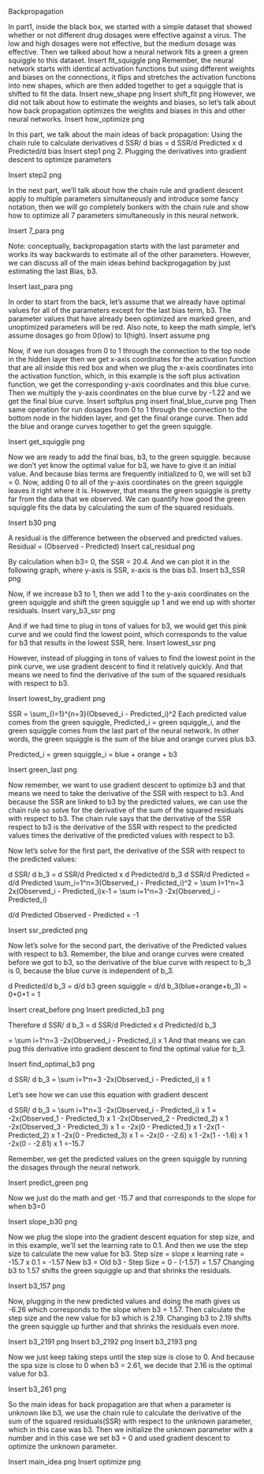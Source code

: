 Backpropagation

In part1, inside the black box, we started with a simple dataset that showed whether or not different drug dosages were effective against a virus. The low and high dosages were not effective, but the medium dosage was effective. Then we talked about how a neural network fits a green a green squiggle to this dataset.
Insert fit_squiggle png
Remember, the neural network starts with identical activation functions but using different weights and biases on the connections, it flips and stretches the activation functions into new shapes, which are then added together to get a squiggle that is shifted to fit the data.
Insert new_shape png
Insert shift_fit png
However, we did not talk about how to estimate the weights and biases, so let’s talk about how back propagation optimizes the weights and biases in this and other neural networks.
Insert how_optimize png

In this part, we talk about the main ideas of back propagation:
Using the chain rule to calculate derivatives
d SSR/ d bias = d SSR/d Predicted x d Predicted/d bias
Insert step1 png
2. Plugging the derivatives into gradient descent to optimize parameters

Insert step2 png

In the next part, we’ll talk about how the chain rule and gradient descent apply to multiple parameters simultaneously and introduce some fancy notation, then we will go completely bonkers with the chain rule and show how to optimize all 7 parameters simultaneously in this neural network.

Insert 7_para png

Note: conceptually, backpropagation starts with the last parameter and works its way backwards to estimate all of the other parameters. However, we can discuss all of the main ideas behind backprogagation by just estimating the last Bias, b3.

Insert last_para png

In order to start from the back, let’s assume that we already have optimal values for all of the parameters except for the last bias term, b3. The parameter values that have already been optimized are marked green, and unoptimized parameters will be red. Also note, to keep the math simple, let’s assume dosages go from 0(low) to 1(high).
Insert assume png

Now, if we run dosages from 0 to 1 through the connection to the top node in the hidden layer then we get x-axis coordinates for the activation function that are all inside this red box and when we plug the x-axis coordinates into the activation function, which, in this example is the soft plus activation function, we get the corresponding y-axis coordinates and this blue curve. Then we multiply the y-axis coordinates on the blue curve by -1.22 and we get the final blue curve.
Insert softplus png insert final_blue_curve png
Then same operation for run dosages from 0 to 1 through the connection to the bottom node in the hidden layer, and get the final orange curve. Then add the blue and orange curves together to get the green squiggle.

Insert get_squiggle png

Now we are ready to add the final bias, b3, to the green squiggle. because we don’t yet know the optimal value for b3, we have to give it an initial value. And because bias terms are frequently initialized to 0, we will set b3 = 0. Now, adding 0 to all of the y-axis coordinates on the green squiggle leaves it right where it is. However, that means the green squiggle is pretty far from the data that we observed. We can quantify how good the green squiggle fits the data by calculating the sum of the squared residuals.

Insert b30 png

A residual is the difference between the observed and predicted values.
Residual = (Observed - Predicted)
Insert cal_residual png

By calculation when b3= 0, the SSR = 20.4. And we can plot it in the following graph, where y-axis is SSR, x-axis is the bias b3.
Insert b3_SSR png

Now, if we increase b3 to 1, then we add 1 to the y-axis coordinates on the green squiggle and shift the green squiggle up 1 and we end up with shorter residuals.
Insert vary_b3_ssr png

And if we had time to plug in tons of values for b3, we would get this pink curve and we could find the lowest point, which corresponds to the value for b3 that results in the lowest SSR, here.
Insert lowest_ssr png

However, instead of plugging in tons of values to find the lowest point in the pink curve, we use gradient descent to find it relatively quickly. And that means we need to find the derivative of the sum of the squared residuals with respect to b3.

Insert lowest_by_gradient png

SSR = \sum_{I=1}^{n=3}(Obseved_i - Predicted_i)^2
Each predicted value comes from the green squiggle, Predicted_i = green squiggle_i, and the green squiggle comes from the last part of the neural network. In other words, the green squiggle is the sum of the blue and orange curves plus b3.

Predicted_i = green squiggle_i = blue + orange + b3


Insert green_last png

Now remember, we want to use gradient descent to optimize b3 and that means we need to take the derivative of the SSR with respect to b3. And because the SSR are linked to b3 by the predicted values, we can use the chain rule so solve for the derivative of the sum of the squared residuals with respect to b3.
The chain rule says that the derivative of the SSR respect to b3 is the derivative of the SSR with respect to the predicted values times the derivative of the predicted values with respect to b3.

Now let’s solve for the first part, the derivative of the SSR with respect to the predicted values:

d SSR/ d b_3 = d SSR/d Predicted x d Predicted/d b_3
d SSR/d Predicted = d/d Predicted \sum_i=1^n=3(Observed_i - Predicted_i)^2 = \sum I=1^n=3 2x(Observed_i - Predicted_i)x-1 = \sum i=1^n=3 -2x(Observed_i - Predicted_i)

d/d Predicted Observed - Predicted = -1

Insert ssr_predicted png

Now let’s solve for the second part, the derivative of the Predicted values with respect to b3. Remember, the blue and orange curves were created before we got to b3, so the derivative of the blue curve with respect to b_3 is 0, because the blue curve is independent of b_3.


 d Predicted/d b_3 = d/d b3 green squiggle = d/d b_3(blue+orange+b_3) = 0+0+1 = 1

Insert creat_before png
Insert predicted_b3 png

Therefore d SSR/ d b_3 = d SSR/d Predicted x d Predicted/d b_3

= \sum i=1^n=3 -2x(Observed_i - Predicted_i) x 1
And that means we can pug this derivative into gradient descent to find the optimal value for b_3.

Insert find_optimal_b3 png

d SSR/ d b_3 = \sum i=1^n=3 -2x(Observed_i - Predicted_i) x 1

Let’s see how we can use this equation with gradient descent



d SSR/ d b_3 = \sum i=1^n=3 -2x(Observed_i - Predicted_i) x 1
= -2x(Observed_1 - Predicted_1) x 1
-2x(Observed_2 - Predicted_2) x 1
-2x(Observed_3 - Predicted_3) x 1
= -2x(0 - Predicted_1) x 1
-2x(1 - Predicted_2) x 1
-2x(0 - Predicted_3) x 1
=  -2x(0 - -2.6) x 1
-2x(1 - -1.6) x 1
-2x(0 - -2.61) x 1
=-15.7


Remember, we get the predicted values on the green squiggle by running the dosages through the neural network.

Insert predict_green png

Now we just do the math and get -15.7 and that corresponds to the slope for when b3=0

Insert slope_b30 png

Now we plug the slope into the gradient descent equation for step size, and in this example, we’ll set the learning rate to 0.1. And then we use the step size to calculate the new value for b3.
Step size = slope x learning rate = -15.7 x 0.1 = -1.57
New b3 = Old b3 - Step Size = 0 - (-1.57) = 1.57
Changing b3 to 1.57 shifts the green squiggle up and that shrinks the residuals.

Insert b3_157 png

Now, plugging in the new predicted values and doing the math gives us -6.26 which corresponds to the slope when b3 = 1.57. Then calculate the step size and the new value for b3 which is 2.19. Changing b3 to 2.19 shifts the green squiggle up further and that shrinks the residuals even more.

Insert b3_2191 png
Insert b3_2192 png
Insert b3_2193 png

Now we just keep taking steps until the step size is close to 0. And because the spa size is close to 0 when b3 = 2.61, we decide that 2.16 is the optimal value for b3.

Insert b3_261 png

So the main ideas for back propagation are that when a parameter is unknown like b3, we use the chain rule to calculate the derivative of the sum of the squared residuals(SSR) with respect to the unknown parameter, which in this case was b3. Then we initialize the unknown parameter with a number and in this case we set b3 = 0 and used gradient descent to optimize the unknown parameter.

Insert main_idea png
Insert optimize png

